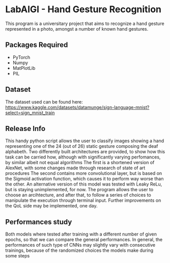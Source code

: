 # LabAIGI - Hand Gesture Recognition
This program is a universitary project that aims to recognize a hand gesture represented in a photo, amongst a number of known hand gestures.
## Packages Required
* PyTorch
* Numpy
* MatPlotLib
* PIL
## Dataset
The dataset used can be found here: https://www.kaggle.com/datasets/datamunge/sign-language-mnist?select=sign_mnist_train
## Release Info
This handy python script allows the user to classify images showing a hand representing one of the 24 (out of 26) static gesture composing the deaf alphabeth.
Two differently built architectures are provided, to show how this task can be carried how, although with significantly varying perfomances, by similar albeit not equal algorithms
The first is a shortened version of AlexNet, with some changes made through research of state of art procedures
The second contains more convolutional layer, but is based on the Sigmoid activation function, which causes it to perform way worse than the other. An alternative version of this model was tested with Leaky ReLu, but is staying unimplemented, for now.
The program allows the user to choose an arcihtecture, and after that, to follow a series of choices to manipulate the execution through terminal input.
Further improvements on the QoL side may be implemented, one day.
## Performances study
Both models where tested after training with a different number of given epochs, so that we can compare the general performances.
In general, the performances of such type of CNNs may slightly vary with consecutive trainings, because of the randomized choices the models make during some steps
